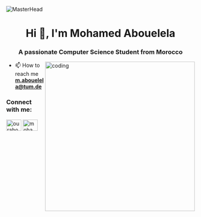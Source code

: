 ![MasterHead](https://image.shutterstock.com/image-vector/artificial-intelligence-banner-icons-set-260nw-1299382426.jpg)
<h1 align="center">Hi 👋, I'm Mohamed Abouelela</h1>
<h3 align="center">A passionate Computer Science Student from Morocco</h3>
<img align="right" alt="coding" width="400" src="https://miro.medium.com/max/4800/1*ZSVmWGcc1weENb0ShawWxw.gif">

- 📫 How to reach me **m.abouelela@tum.de**

 
<h3 align="left">Connect with me:</h3>
<p align="left">
<a href="https://twitter.com/ourahoumohamed7" target="blank"><img align="center" src="https://raw.githubusercontent.com/rahuldkjain/github-profile-readme-generator/master/src/images/icons/Social/twitter.svg" alt="ourahoumohamed7" height="30" width="40" /></a>
<a href="https://https://www.linkedin.com/in/mohamed-abouelela-3b45461ba/" target="blank"><img align="center" src="https://raw.githubusercontent.com/rahuldkjain/github-profile-readme-generator/master/src/images/icons/Social/linked-in-alt.svg" alt="mohamed ourahou" height="30" width="40" /></a>


